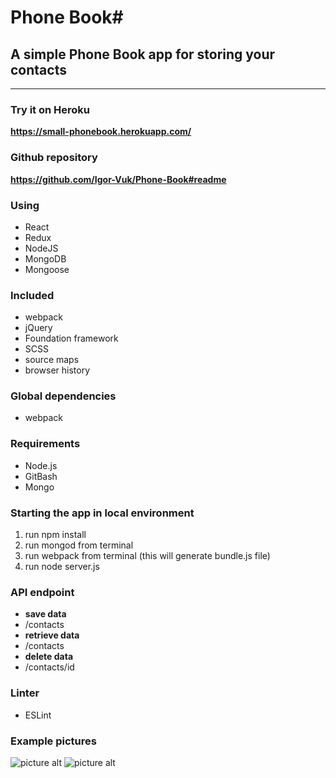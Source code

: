 # Phone Book#
## A simple Phone Book app for storing your contacts ##
- - - -

### Try it on Heroku ### 
**https://small-phonebook.herokuapp.com/**

### Github repository ###
**https://github.com/Igor-Vuk/Phone-Book#readme**

### Using ###
* React
* Redux
* NodeJS
* MongoDB
* Mongoose

### Included ###
* webpack
* jQuery
* Foundation framework
* SCSS
* source maps
* browser history

### Global dependencies ###
* webpack 

### Requirements ###
* Node.js
* GitBash
* Mongo

### Starting the app in local environment ###
1. run npm install
2. run mongod from terminal
3. run webpack from terminal (this will generate bundle.js file)
4. run node server.js

### API endpoint ###
* **save data** 
* /contacts
* **retrieve data**
* /contacts
* **delete data**
* /contacts/id

### Linter ###
* ESLint

### Example pictures ###
![picture alt](http://i64.tinypic.com/2myx9qu.jpg "List")
![picture alt](http://i65.tinypic.com/2ldvp5y.png "List")